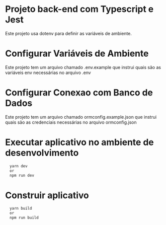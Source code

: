 # Projeto back-end com Typescript e Jest
Este projeto usa dotenv para definir as variáveis ​​de ambiente.

# Configurar Variáveis ​​de Ambiente
Este projeto tem um arquivo chamado .env.example que instrui quais são as variáveis ​​env necessárias no arquivo .env

# Configurar Conexao com Banco ​​de Dados
Este projeto tem um arquivo chamado ormconfig.example.json que instrui quais são as credenciais necessárias no arquivo ormconfig.json
# Executar aplicativo no ambiente de desenvolvimento
```bash
  yarn dev
  or
  npm run dev
```

# Construir aplicativo
```bash
  yarn build
  or
  npm run build
```
